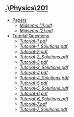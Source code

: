 ## [.](..\..)\\[Physics](..)\\[201]()
- [Papers](Papers)
    - [_Midsems (1).pdf_](Papers\Midsems%20(1).pdf)
    - [_Midsems (2).pdf_](Papers\Midsems%20(2).pdf)
- [Tutorial Questions](Tutorial%20Questions)
    - [_Tutorial-1.pdf_](Tutorial%20Questions\Tutorial-1.pdf)
    - [_Tutorial-1_Solutions.pdf_](Tutorial%20Questions\Tutorial-1_Solutions.pdf)
    - [_Tutorial-2.pdf_](Tutorial%20Questions\Tutorial-2.pdf)
    - [_Tutorial-2_Solutions.pdf_](Tutorial%20Questions\Tutorial-2_Solutions.pdf)
    - [_Tutorial-3.pdf_](Tutorial%20Questions\Tutorial-3.pdf)
    - [_Tutorial-3_Solutions.pdf_](Tutorial%20Questions\Tutorial-3_Solutions.pdf)
    - [_Tutorial-4.pdf_](Tutorial%20Questions\Tutorial-4.pdf)
    - [_Tutorial-4_Solutions.pdf_](Tutorial%20Questions\Tutorial-4_Solutions.pdf)
    - [_Tutorial-5.pdf_](Tutorial%20Questions\Tutorial-5.pdf)
    - [_Tutorial-5_Solutions.pdf_](Tutorial%20Questions\Tutorial-5_Solutions.pdf)
    - [_Tutorial-6.pdf_](Tutorial%20Questions\Tutorial-6.pdf)
    - [_Tutorial-6_Solutions.pdf_](Tutorial%20Questions\Tutorial-6_Solutions.pdf)
    - [_Tutorial-7.pdf_](Tutorial%20Questions\Tutorial-7.pdf)
    - [_Tutorial-7_Solutions.pdf_](Tutorial%20Questions\Tutorial-7_Solutions.pdf)
